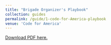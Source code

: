 ```yaml
---
title: "Brigade Organizer's Playbook"
collection: guides
permalink: /guide/1-code-for-America-playbook
venue: 'Code for America'
---
```

[Download PDF here.](http://eipapa.github.io/hackathon-planning-kit/files/code-for-America-playbook.pdf)
